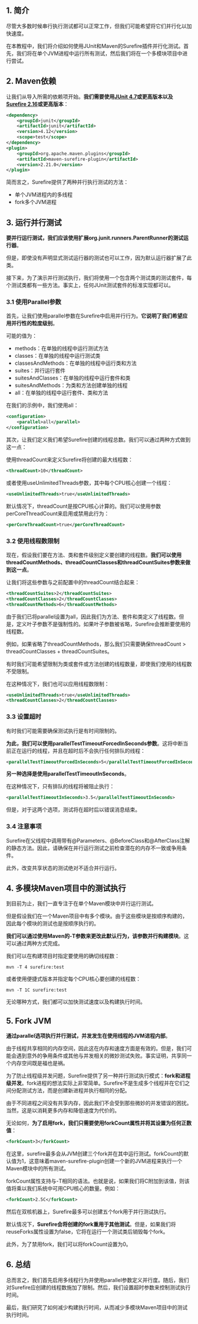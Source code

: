 ## 1. 简介

尽管大多数时候串行执行测试都可以正常工作，但我们可能希望将它们并行化以加快速度。

在本教程中，我们将介绍如何使用JUnit和Maven的Surefire插件并行化测试。首先，我们将在单个JVM进程中运行所有测试，然后我们将在一个多模块项目中进行尝试。

## 2. Maven依赖

让我们从导入所需的依赖项开始。**我们需要使用[JUnit 4.7](https://central.sonatype.com/artifact/junit/junit/4.13.2)或更高版本以及[Surefire 2.16](https://central.sonatype.com/artifact/org.apache.maven.plugins/maven-surefire-plugin/3.0.0-M9)或更高版本**：

```xml
<dependency>
    <groupId>junit</groupId>
    <artifactId>junit</artifactId>
    <version>4.12</version>
    <scope>test</scope>
</dependency>
<plugin>
    <groupId>org.apache.maven.plugins</groupId>
    <artifactId>maven-surefire-plugin</artifactId>
    <version>2.21.0</version>
</plugin>
```

简而言之，Surefire提供了两种并行执行测试的方法：

- 单个JVM进程内的多线程
- fork多个JVM进程

## 3. 运行并行测试

**要并行运行测试，我们应该使用扩展org.junit.runners.ParentRunner的测试运行器**。

但是，即使没有声明显式测试运行器的测试也可以工作，因为默认运行器扩展了此类。

接下来，为了演示并行测试执行，我们将使用一个包含两个测试类的测试套件，每个测试类都有一些方法。事实上，任何JUnit测试套件的标准实现都可以。

### 3.1 使用Parallel参数

首先，让我们使用parallel参数在Surefire中启用并行行为。**它说明了我们希望应用并行性的粒度级别**。

可能的值为：

-   methods：在单独的线程中运行测试方法
-   classes：在单独的线程中运行测试类
-   classesAndMethods：在单独的线程中运行类和方法
-   suites：并行运行套件
-   suitesAndClasses：在单独的线程中运行套件和类
-   suitesAndMethods：为类和方法创建单独的线程
-   all：在单独的线程中运行套件、类和方法

在我们的示例中，我们使用all：

```xml
<configuration>
    <parallel>all</parallel>
</configuration>
```

其次，让我们定义我们希望Surefire创建的线程总数。我们可以通过两种方式做到这一点：

使用threadCount来定义Surefire将创建的最大线程数：

```xml
<threadCount>10</threadCount>
```

或者使用useUnlimitedThreads参数，其中每个CPU核心创建一个线程：

```xml
<useUnlimitedThreads>true</useUnlimitedThreads>
```

默认情况下，threadCount是按CPU核心计算的。我们可以使用参数perCoreThreadCount来启用或禁用此行为：

```xml
<perCoreThreadCount>true</perCoreThreadCount>
```

### 3.2 使用线程数限制

现在，假设我们要在方法、类和套件级别定义要创建的线程数。**我们可以使用threadCountMethods、threadCountClasses和threadCountSuites参数来做到这一点**。

让我们将这些参数与之前配置中的threadCount结合起来：

```xml
<threadCountSuites>2</threadCountSuites>
<threadCountClasses>2</threadCountClasses>
<threadCountMethods>6</threadCountMethods>
```

由于我们已将parallel设置为all，因此我们为方法、套件和类定义了线程数。但是，定义叶子参数不是强制性的。如果叶子参数被省略，Surefire会推断要使用的线程数。

例如，如果省略了threadCountMethods，那么我们只需要确保threadCount > threadCountClasses + threadCountSuites。

有时我们可能希望限制为类或套件或方法创建的线程数量，即使我们使用的线程数不受限制。

在这种情况下，我们也可以应用线程数限制：

```xml
<useUnlimitedThreads>true</useUnlimitedThreads>
<threadCountClasses>2</threadCountClasses>
```

### 3.3 设置超时

有时我们可能需要确保测试执行是有时间限制的。

**为此，我们可以使用parallelTestTimeoutForcedInSeconds参数**。这将中断当前正在运行的线程，并且在超时后不会执行任何排队的线程：

```xml
<parallelTestTimeoutForcedInSeconds>5</parallelTestTimeoutForcedInSeconds>
```

**另一种选择是使用parallelTestTimeoutInSeconds**。

在这种情况下，只有排队的线程将被阻止执行：

```xml
<parallelTestTimeoutInSeconds>3.5</parallelTestTimeoutInSeconds>
```

但是，对于这两个选项，测试将在超时后以错误消息结束。

### 3.4 注意事项

Surefire在父线程中调用带有@Parameters、@BeforeClass和@AfterClass注解的静态方法。因此，请确保在并行运行测试之前检查潜在的内存不一致或争用条件。

此外，改变共享状态的测试绝对不适合并行运行。

## 4. 多模块Maven项目中的测试执行

到目前为止，我们一直专注于在单个Maven模块中并行运行测试。

但是假设我们在一个Maven项目中有多个模块。由于这些模块是按顺序构建的，因此每个模块的测试也是按顺序执行的。

**我们可以通过使用Maven的-T参数来更改此默认行为，该参数并行构建模块**。这可以通过两种方式完成。

我们可以在构建项目时指定要使用的确切线程数：

```shell
mvn -T 4 surefire:test
```

或者使用便捷式版本并指定每个CPU核心要创建的线程数：

```shell
mvn -T 1C surefire:test
```

无论哪种方式，我们都可以加快测试速度以及构建执行时间。

## 5. Fork JVM

**通过parallel选项执行并行测试，并发发生在使用线程的JVM进程内部**。

由于线程共享相同的内存空间，因此这在内存和速度方面是有效的。但是，我们可能会遇到意外的争用条件或其他与并发相关的微妙测试失败。事实证明，共享同一个内存空间既是福也是祸。

为了防止线程级并发问题，Surefire提供了另一种并行测试执行模式：**fork和进程级并发**。fork进程的想法实际上非常简单。Surefire不是生成多个线程并在它们之间分配测试方法，而是创建新进程并执行相同的分配。

由于不同进程之间没有共享内存，因此我们不会受到那些微妙的并发错误的困扰。当然，这是以消耗更多内存和降低速度为代价的。

无论如何，**为了启用fork，我们只需要使用forkCount属性并将其设置为任何正数值**：

```xml
<forkCount>3</forkCount>
```

在这里，surefire最多会从JVM创建三个fork并在其中运行测试。forkCount的默认值为1，这意味着maven-surefire-plugin创建一个新的JVM进程来执行一个Maven模块中的所有测试。

forkCount属性支持与-T相同的语法。也就是说，如果我们将C附加到该值，则该值将乘以我们系统中可用CPU核心的数量。例如：

```xml
<forkCount>2.5C</forkCount>
```

然后在双核机器上，Surefire最多可以创建五个fork用于并行测试执行。

默认情况下，**Surefire会将创建的fork重用于其他测试**。但是，如果我们将reuseForks属性设置为false，它将在运行一个测试类后销毁每个fork。

此外，为了禁用fork，我们可以将forkCount设置为0。

## 6. 总结

总而言之，我们首先启用多线程行为并使用parallel参数定义并行度。随后，我们对Surefire应创建的线程数施加了限制。然后，我们设置超时参数来控制测试执行时间。

最后，我们研究了如何减少构建执行时间，从而减少多模块Maven项目中的测试执行时间。